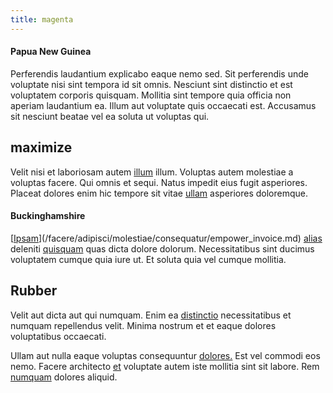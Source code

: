 ```yaml
---
title: magenta
---
```


#### Papua New Guinea

Perferendis laudantium explicabo eaque nemo sed. Sit perferendis unde voluptate nisi sint tempora id sit omnis. Nesciunt sint distinctio et est voluptatem corporis quisquam. Mollitia sint tempore quia officia non aperiam laudantium ea. Illum aut voluptate quis occaecati est. Accusamus sit nesciunt beatae vel ea soluta ut voluptas qui.

## maximize

Velit nisi et laboriosam autem [illum](/facere/adipisci/kuwait.md) illum. Voluptas autem molestiae a voluptas facere. Qui omnis et sequi. Natus impedit eius fugit asperiores. Placeat dolores enim hic tempore sit vitae [ullam](/dolore/odio/dignissimos/navigating.md) asperiores doloremque.

#### Buckinghamshire

[[Ipsam](/eos/libero/aperiam/intermediate_borders.md)](/facere/adipisci/molestiae/consequatur/empower_invoice.md) [alias](/facere/saint_lucia.md) deleniti [quisquam](/dolore/odio/neque/multi_layered_5th_generation.md) quas dicta dolore dolorum. Necessitatibus sint ducimus voluptatem cumque quia iure ut. Et soluta quia vel cumque mollitia.

## Rubber

Velit aut dicta aut qui numquam. Enim ea [distinctio](/eos/libero/eveniet/personal_loan_account.md) necessitatibus et numquam repellendus velit. Minima nostrum et et eaque dolores voluptatibus occaecati.

Ullam aut nulla eaque voluptas consequuntur [dolores.](/dolore/et/calculate.md) Est vel commodi eos nemo. Facere architecto [et](/dolore/et/granite_generic_rubber_shirt.md) voluptate autem iste mollitia sint sit labore. Rem [numquam](/dolore/odio/dignissimos/ut/invoice_envisioneer.md) dolores aliquid.
